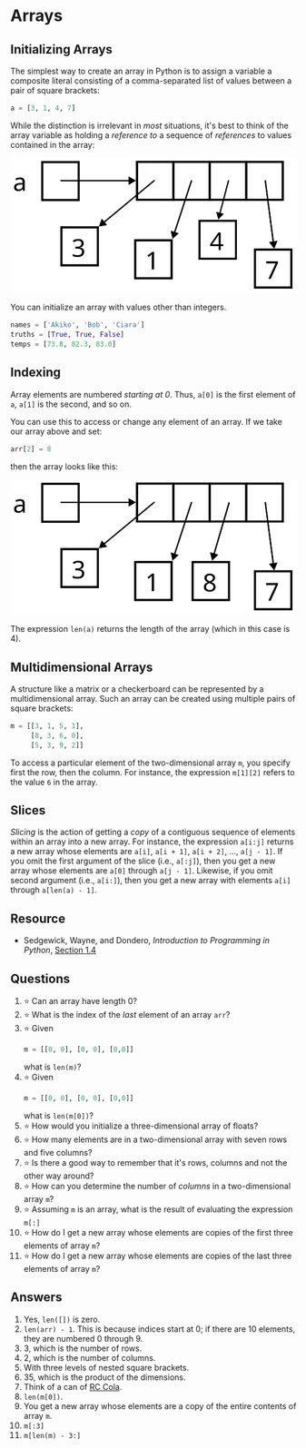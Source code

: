 # Arrays
## Initializing Arrays
The simplest way to create an array in Python is to assign a variable a composite literal consisting of a comma-separated list of values between a pair of square brackets:
```python
a = [3, 1, 4, 7]
```
While the distinction is irrelevant in *most* situations, it's best to think of the array variable as holding a *reference to* a sequence of *references* to values contained in the array:

![A box labeled a, containing an arrow pointing to a row of four boxes with 4 references to each of the values 3, 1, 4, and 1](array.svg)

You can initialize an array with values other than integers.
```python
names = ['Akiko', 'Bob', 'Ciara']
truths = [True, True, False]
temps = [73.8, 82.3, 83.0]
```
## Indexing
Array elements are numbered *starting at 0*. Thus, `a[0]` is the first element of `a`, `a[1]` is the second, and so on.

You can use this to access or change any element of an array. If we take our array above and set:
```python
arr[2] = 8
```
then the array looks like this:

![The third value now contains an 8 instead of a 4](array_modified.svg)

The expression `len(a)` returns the length of the array (which in this case is 4).

## Multidimensional Arrays
A structure like a matrix or a checkerboard can be represented by a multidimensional array. Such an array can be created using multiple pairs of square brackets:
```python
m = [[3, 1, 5, 1],
     [8, 3, 6, 0],
     [5, 3, 9, 2]]
```
To access a particular element of the two-dimensional array `m`, you specify first the row, then the column. For instance, the expression `m[1][2]` refers to the value `6` in the array.

## Slices
*Slicing* is the action of getting a *copy* of a contiguous sequence of elements within an array into a new array. For instance, the expression `a[i:j]` returns a new array whose elements are `a[i]`, `a[i + 1]`, `a[i + 2]`, ..., `a[j - 1]`. If you omit the first argument of the slice (i.e., `a[:j]`), then you get a new array whose elements are `a[0]` through `a[j - 1]`. Likewise, if you omit second argument (i.e., `a[i:]`), then you get a new array with elements `a[i]` through `a[len(a) - 1]`.

## Resource
- Sedgewick, Wayne, and Dondero, *Introduction to Programming in Python*, [Section 1.4](https://introcs.cs.princeton.edu/python/14array/)

## Questions
1. :star: Can an array have length 0?
1. :star: What is the index of the *last* element of an array `arr`?
1. :star: Given
    ```python
    m = [[0, 0], [0, 0], [0,0]]
    ```
    what is `len(m)`?
1. :star: Given
    ```python
    m = [[0, 0], [0, 0], [0,0]]
    ```
    what is `len(m[0])`?
1. :star: How would you initialize a three-dimensional array of floats?
1. :star: How many elements are in a two-dimensional array with seven rows and five columns?
1. :star: Is there a good way to remember that it's rows, columns and not the other way around?
1. :star: How can you determine the number of *columns* in a two-dimensional array `m`?
1. :star: Assuming `m` is an array, what is the result of evaluating the expression `m[:]`
1. :star: How do I get a new array whose elements are copies of the first three elements of array `m`?
1. :star: How do I get a new array whose elements are copies of the last three elements of array `m`?
## Answers
1. Yes, `len([])` is zero.
1. `len(arr) - 1`. This is because indices start at 0; if there are 10 elements, they are numbered 0 through 9.
1. 3, which is the number of rows.
1. 2, which is the number of columns.
1. With three levels of nested square brackets.
1. 35, which is the product of the dimensions.
1. Think of a can of [RC Cola](https://en.wikipedia.org/wiki/RC_Cola).
1. `len(m[0])`.
1. You get a new array whose elements are a copy of the entire contents of array `m`.
1. `m[:3]`
1. `m[len(m) - 3:]`
